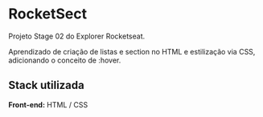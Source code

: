 # RocketSect

Projeto Stage 02 do Explorer Rocketseat.

Aprendizado de criação de listas e section no HTML e estilização via CSS, adicionando o conceito de :hover. 

## Stack utilizada

**Front-end:** HTML / CSS
